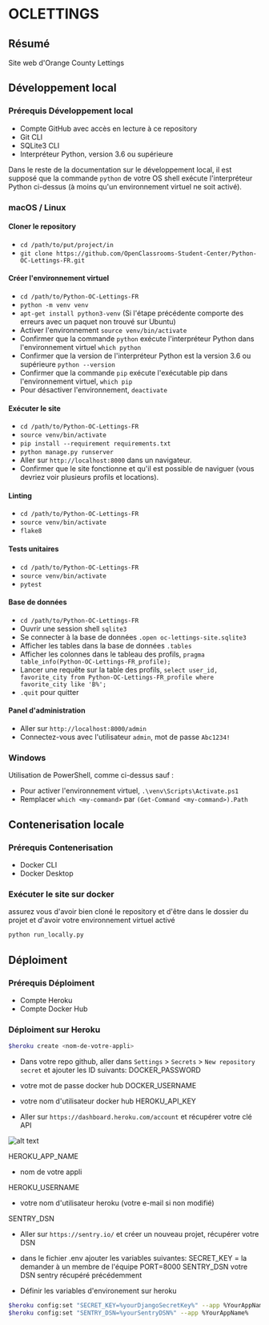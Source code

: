 # OCLETTINGS

## Résumé

Site web d'Orange County Lettings

## Développement local

### Prérequis Développement local

- Compte GitHub avec accès en lecture à ce repository
- Git CLI
- SQLite3 CLI
- Interpréteur Python, version 3.6 ou supérieure

Dans le reste de la documentation sur le développement local, il est supposé que la commande `python` de votre OS shell exécute l'interpréteur Python ci-dessus (à moins qu'un environnement virtuel ne soit activé).

### macOS / Linux

#### Cloner le repository

- `cd /path/to/put/project/in`
- `git clone https://github.com/OpenClassrooms-Student-Center/Python-OC-Lettings-FR.git`

#### Créer l'environnement virtuel

- `cd /path/to/Python-OC-Lettings-FR`
- `python -m venv venv`
- `apt-get install python3-venv` (Si l'étape précédente comporte des erreurs avec un paquet non trouvé sur Ubuntu)
- Activer l'environnement `source venv/bin/activate`
- Confirmer que la commande `python` exécute l'interpréteur Python dans l'environnement virtuel
  `which python`
- Confirmer que la version de l'interpréteur Python est la version 3.6 ou supérieure `python --version`
- Confirmer que la commande `pip` exécute l'exécutable pip dans l'environnement virtuel, `which pip`
- Pour désactiver l'environnement, `deactivate`

#### Exécuter le site

- `cd /path/to/Python-OC-Lettings-FR`
- `source venv/bin/activate`
- `pip install --requirement requirements.txt`
- `python manage.py runserver`
- Aller sur `http://localhost:8000` dans un navigateur.
- Confirmer que le site fonctionne et qu'il est possible de naviguer (vous devriez voir plusieurs profils et locations).

#### Linting

- `cd /path/to/Python-OC-Lettings-FR`
- `source venv/bin/activate`
- `flake8`

#### Tests unitaires

- `cd /path/to/Python-OC-Lettings-FR`
- `source venv/bin/activate`
- `pytest`

#### Base de données

- `cd /path/to/Python-OC-Lettings-FR`
- Ouvrir une session shell `sqlite3`
- Se connecter à la base de données `.open oc-lettings-site.sqlite3`
- Afficher les tables dans la base de données `.tables`
- Afficher les colonnes dans le tableau des profils, `pragma table_info(Python-OC-Lettings-FR_profile);`
- Lancer une requête sur la table des profils, `select user_id, favorite_city from
Python-OC-Lettings-FR_profile where favorite_city like 'B%';`
- `.quit` pour quitter

#### Panel d'administration

- Aller sur `http://localhost:8000/admin`
- Connectez-vous avec l'utilisateur `admin`, mot de passe `Abc1234!`

### Windows

Utilisation de PowerShell, comme ci-dessus sauf :

- Pour activer l'environnement virtuel, `.\venv\Scripts\Activate.ps1`
- Remplacer `which <my-command>` par `(Get-Command <my-command>).Path`

## Contenerisation locale

### Prérequis Contenerisation

- Docker CLI
- Docker Desktop

### Exécuter le site sur docker

assurez vous d'avoir bien cloné le repository et d'être dans le dossier du projet et d'avoir votre environnement virtuel activé

```bash
python run_locally.py
```

## Déploiment

### Prérequis Déploiment

- Compte Heroku
- Compte Docker Hub

### Déploiment sur Heroku

```bash
$heroku create <nom-de-votre-appli>
```

- Dans votre repo github, aller dans `Settings` > `Secrets` > `New repository secret` et ajouter les ID suivants:
  DOCKER_PASSWORD

- votre mot de passe docker hub
  DOCKER_USERNAME

- votre nom d'utilisateur docker hub
  HEROKU_API_KEY

- Aller sur `https://dashboard.heroku.com/account` et récupérer votre clé API

![alt text](https://ibb.co/HPzvkMS)

HEROKU_APP_NAME

- nom de votre appli

HEROKU_USERNAME

- votre nom d'utilisateur heroku (votre e-mail si non modifié)

SENTRY_DSN

- Aller sur `https://sentry.io/` et créer un nouveau projet, récupérer votre DSN

- dans le fichier .env ajouter les variables suivantes:
  SECRET_KEY = la demander à un membre de l'équipe
  PORT=8000
  SENTRY_DSN votre DSN sentry récupéré précédemment

- Définir les variables d'environement sur heroku

```bash
$heroku config:set "SECRET_KEY=%yourDjangoSecretKey%" --app %YourAppName%
$heroku config:set "SENTRY_DSN=%yourSentryDSN%" --app %YourAppName%
```
